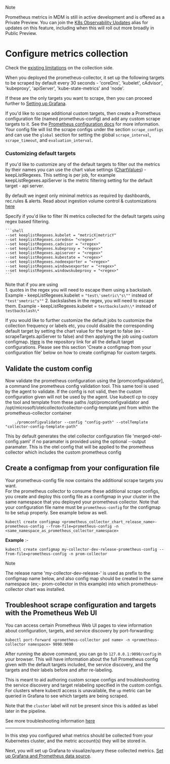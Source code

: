 > [!Note]
> Prometheus metrics in MDM is still in active development and is offered as a Private Preview. You can join the [K8s Observability Updates](https://idwebelements/GroupManagement.aspx?Group=K8sObsUpdates&Operation=join) alias for updates on this feature, including when this will roll out more broadly in Public Preview.

# Configure metrics collection

Check the [existing limitations](./PromMDMfaq.md#data-collection-faq) on the collection side.

When you deployed the prometheus-collector, it set up the following targets to be scraped by default every 30 seconds - 'coreDns', 'kubelet', cAdvisor', 'kubeproxy', 'apiServer', 'kube-state-metrics' and 'node'.
  
If these are the only targets you want to scrape, then you can proceed further to [Setting up Grafana](~/metrics/prometheus/PromMDMTutorial4SetUpGrafana.md).  

If you'd like to scrape additional custom targets, then create a Prometheus configuration file (named prometheus-config) and add any custom scrape targets to it. See the [Prometheus configuration docs](https://prometheus.io/docs/prometheus/latest/configuration/configuration/) for more information. Your config file will list the scrape configs under the section `scrape_configs` and can use the `global` section for setting the global `scrape_interval`, `scrape_timeout`, and `evaluation_interval`.

### Customizing default targets
If you'd like to customize any of the default targets to filter out the metrics by their names you can use the chart value settings ([ChartValues](https://eng.ms/docs/products/geneva/metrics/prometheus/chartvalues)) - keepListRegexes. This setting is per job, for example keepListRegexes.apiServer is the metric filtering setting for the default target - api server.

By default we ingest only minimal metrics as required by dashboards, rec.rules & alerts. Read about ingestion volume control & customizations [here](./PromIngestionVolume.md)

Specify if you'd like to filter IN metrics collected for the default targets using regex based filtering.

    ```shell
    --set keeplistRegexes.kubelet = "metricX|metricY"
    --set keeplistRegexes.coredns= "<regex>"
    --set keeplistRegexes.cadvisor = "<regex>"
    --set keeplistRegexes.kubeproxy = "<regex>"
    --set keeplistRegexes.apiserver = "<regex>"
    --set keeplistRegexes.kubestate = "<regex>"
    --set keeplistRegexes.nodeexporter = "<regex>"
    --set keeplistRegexes.windowsexporter = "<regex>"
    --set keeplistRegexes.windowskubeproxy = "<regex>"
    ```
  Note that if you are using  
      1. quotes in the regex you will need to escape them using a backslash. Example - keepListRegexes.kubelet = `"test\'smetric\"s\""`  instead of `"test'smetric"s""`
      2. backslashes in the regex, you will need to escape them. Example - keepListRegexes.kubelet = `testbackslash\\*` instead of `testbackslash\*`

If you would like to further customize the default jobs to customize the collection frequency or labels etc, you could disable the corresponding default target by setting the chart value for the target to false (ex -scrapeTargets.apiServer to false) and then applying the job using custom configmap. [Here](https://github.com/Azure/prometheus-collector/tree/main/otelcollector/configmapparser/default-prom-configs) is the repository link for all the default target configurations. 
Please see this section 'Create a configmap from your configuration file' below on how to create configmap for custom targets.

## Validate the custom config

Now validate the prometheus configuration using the [promconfigvalidator], a command line prometheus config validation tool. This same tool is used by the agent to validate. If the config is not valid, then the custom configuration given will not be used by the agent.
Use kubectl cp to copy the tool and template from these paths /opt/promconfigvalidator and /opt/microsoft/otelcollector/collector-config-template.yml from within the prometheus-collector container

```shell
    ./promconfigvalidator --config "config-path" --otelTemplate "collector-config-template-path"
```
This by default generates the otel collector configuration file 'merged-otel-config.yaml' if no paramater is provided using the optional --output paramater.
This is the otel config that will be applied to the prometheus collector which includes the custom prometheus config

## Create a configmap from your configuration file

Your prometheus-config file now contains the additional scrape targets you want.  
For the prometheus collector to consume these additional scrape configs, you create and deploy this config file as a configmap in your cluster in the same namespace that you deployed your prometheus collector. Note that your configuration file name must be `prometheus-config` for the configmap to be setup properly. See example below as well.

```shell
kubectl create configmap <prometheus_collector_chart_release_name>-prometheus-config --from-file=prometheus-config -n <same_namespace_as_prometheus_collector_namespace>
```

**Example** :-

```shell
kubectl create configmap my-collector-dev-release-prometheus-config --from-file=prometheus-config -n prom-collector
```  

> [!Note]
> The release name 'my-collector-dev-release-' is used as prefix to the configmap name below, and also config map should be created in the same namespace (ex;- prom-collector in this example) into which prometheus-collector chart was installed.

## Troubleshoot scrape configuration and targets with the Prometheus Web UI

You can access certain Prometheus Web UI pages to view information about configuration, targets, and service discovery by port-forwarding:

```shell
kubectl port-forward <prometheus-collector pod name> -n <prometheus-collector namespace> 9090:9090
```

After running the above command, you can go to `127.0.0.1:9090/config` in your browser. This will have information about the full Prometheus config given with the default targets included, the service discovery, and the targets and their labels before and after re-labeling.

This is meant to aid authoring custom scrape configs and troubleshooting the service discovery and target relabeling specified in the custom configs. For clusters where kubectl access is unavailable, the `up` metric can be queried in Grafana to see which targets are being scraped.

Note that the `cluster` label will not be present since this is added as label later in the pipeline.

See more troubleshooting information [here](~/metrics/prometheus/troubleshooting.md)

--------------------------------------

In this step you configured what metrics should be collected from your Kubernetes cluster, and the metric account(s) they will be stored in.  

Next, you will set up Grafana to visualize/query these collected metrics. [Set up Grafana and Prometheus data source](~/metrics/prometheus/PromMDMTutorial4SetUpGrafana.md).
